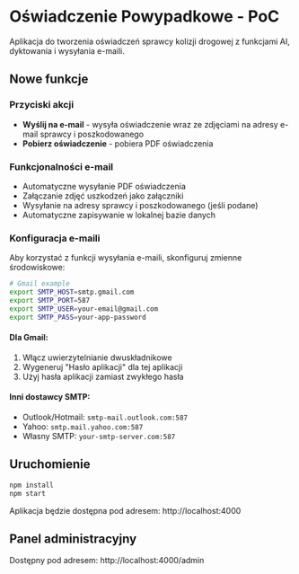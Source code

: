 # Oświadczenie Powypadkowe - PoC

Aplikacja do tworzenia oświadczeń sprawcy kolizji drogowej z funkcjami AI, dyktowania i wysyłania e-maili.

## Nowe funkcje

### Przyciski akcji
- **Wyślij na e-mail** - wysyła oświadczenie wraz ze zdjęciami na adresy e-mail sprawcy i poszkodowanego
- **Pobierz oświadczenie** - pobiera PDF oświadczenia

### Funkcjonalności e-mail
- Automatyczne wysyłanie PDF oświadczenia
- Załączanie zdjęć uszkodzeń jako załączniki
- Wysyłanie na adresy sprawcy i poszkodowanego (jeśli podane)
- Automatyczne zapisywanie w lokalnej bazie danych

### Konfiguracja e-maili

Aby korzystać z funkcji wysyłania e-maili, skonfiguruj zmienne środowiskowe:

```bash
# Gmail example
export SMTP_HOST=smtp.gmail.com
export SMTP_PORT=587
export SMTP_USER=your-email@gmail.com
export SMTP_PASS=your-app-password
```

#### Dla Gmail:
1. Włącz uwierzytelnianie dwuskładnikowe
2. Wygeneruj "Hasło aplikacji" dla tej aplikacji
3. Użyj hasła aplikacji zamiast zwykłego hasła

#### Inni dostawcy SMTP:
- Outlook/Hotmail: `smtp-mail.outlook.com:587`
- Yahoo: `smtp.mail.yahoo.com:587`
- Własny SMTP: `your-smtp-server.com:587`

## Uruchomienie

```bash
npm install
npm start
```

Aplikacja będzie dostępna pod adresem: http://localhost:4000

## Panel administracyjny

Dostępny pod adresem: http://localhost:4000/admin

